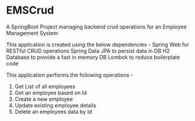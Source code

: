 # EMSCrud
A SpringBoot Project managing backend crud operations for an Employee Management System

This application is created using the below dependencies - 
Spring Web for RESTful CRUD operations
Spring Data JPA to persist data in DB
H2 Database to provide a fast in memory DB
Lombok to reduce boilerplate code


This application performs the following operations - 
1. Get List of all employees
2. Get an employee based on Id
3. Create a new employee
4. Update existing employee details
5. Delete an employees data by Id
